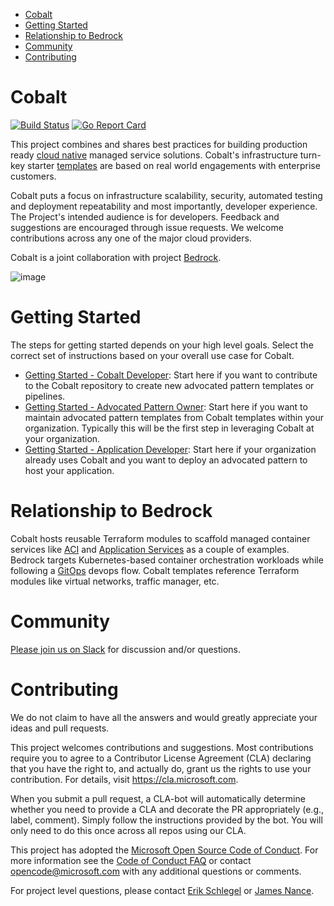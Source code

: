 - [Cobalt](#cobalt)
- [Getting Started](#getting-started)
- [Relationship to Bedrock](#relationship-to-bedrock)
- [Community](#community)
- [Contributing](#contributing)

# Cobalt

[![Build Status](https://dev.azure.com/csedallascrew/project-cobalt/_apis/build/status/Microsoft.cobalt?branchName=master)](https://dev.azure.com/csedallascrew/project-cobalt/_build/latest?definitionId=2&branchName=master)
[![Go Report Card](https://goreportcard.com/badge/github.com/microsoft/cobalt)](https://goreportcard.com/report/github.com/microsoft/cobalt)

This project combines and shares best practices for building production ready [cloud native](https://www.cncf.io/) managed service solutions. Cobalt's infrastructure turn-key starter [templates](./infra/README.md) are based on real world engagements with enterprise customers.

Cobalt puts a focus on infrastructure scalability, security, automated testing and deployment repeatability and most importantly, developer experience. The Project's intended audience is for developers. Feedback and suggestions are encouraged through issue requests. We welcome contributions across any one of the major cloud providers.

Cobalt is a joint collaboration with project [Bedrock](https://github.com/Microsoft/bedrock).


![image](https://user-images.githubusercontent.com/7635865/60480300-be8ffb80-9c4e-11e9-819a-221cea2cb93b.png)

# Getting Started

The steps for getting started depends on your high level goals. Select the correct set of instructions based on your overall use case for Cobalt.

- [Getting Started - Cobalt Developer](./docs/GETTING_STARTED_COBALT_DEV.md): Start here if you want to contribute to the Cobalt repository to create new advocated pattern templates or pipelines.
- [Getting Started - Advocated Pattern Owner](./docs/GETTING_STARTED_ADD_PAT_OWNER.md): Start here if you want to maintain advocated pattern templates from Cobalt templates within your organization. Typically this will be the first step in leveraging Cobalt at your organization.
- [Getting Started - Application Developer](./docs/GETTING_STARTED_APP_DEV_CLI.md): Start here if your organization already uses Cobalt and you want to deploy an advocated pattern to host your application.




# Relationship to Bedrock

Cobalt hosts reusable Terraform modules to scaffold managed container services like [ACI](https://docs.microsoft.com/en-us/azure/container-instances/) and [Application Services](https://docs.microsoft.com/en-us/azure/app-service/) as a couple of examples. Bedrock targets Kubernetes-based container orchestration workloads while following a [GitOps](https://medium.com/@timfpark/highly-effective-kubernetes-deployments-with-gitops-c7a0354f1446) devops flow. Cobalt templates reference Terraform modules like virtual networks, traffic manager, etc.


# Community

[Please join us on Slack](https://publicslack.com/slacks/https-bedrockco-slack-com/invites/new) for discussion and/or questions.

# Contributing

We do not claim to have all the answers and would greatly appreciate your ideas and pull requests.

This project welcomes contributions and suggestions. Most contributions require you to agree to a
Contributor License Agreement (CLA) declaring that you have the right to, and actually do, grant us
the rights to use your contribution. For details, visit https://cla.microsoft.com.

When you submit a pull request, a CLA-bot will automatically determine whether you need to provide
a CLA and decorate the PR appropriately (e.g., label, comment). Simply follow the instructions
provided by the bot. You will only need to do this once across all repos using our CLA.

This project has adopted the [Microsoft Open Source Code of Conduct](https://opensource.microsoft.com/codeofconduct/).
For more information see the [Code of Conduct FAQ](https://opensource.microsoft.com/codeofconduct/faq/) or
contact [opencode@microsoft.com](mailto:opencode@microsoft.com) with any additional questions or comments.

For project level questions, please contact [Erik Schlegel](mailto:erisch@microsoft.com) or [James Nance](mailto:james.nance@microsoft.com).
